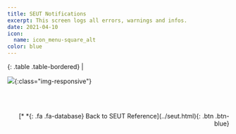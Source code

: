 ```yaml
---
title: SEUT Notifications
excerpt: This screen logs all errors, warnings and infos.
date: 2021-04-10
icon:
  name: icon_menu-square_alt
color: blue
---
```


<div class="table-responsive">

{: .table .table-bordered}
| 

</div>

![](/modding-reference/assets/images/reference/seut/notifications.png){:class="img-responsive"}


<br><br/>
<p style="text-align:right">[*&nbsp;*{: .fa .fa-database} Back to SEUT Reference](../seut.html){: .btn .btn-blue}</p>